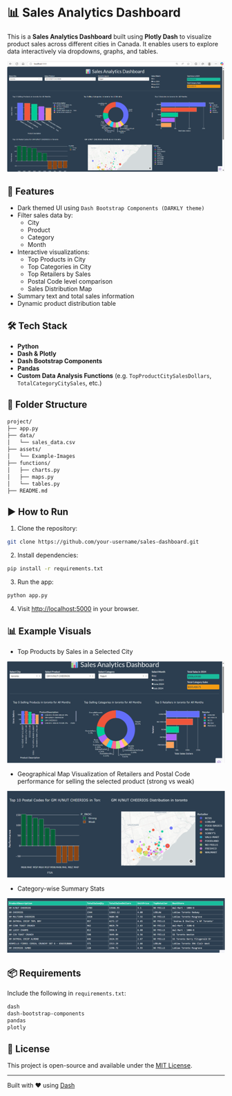 
# 📊 Sales Analytics Dashboard

This is a **Sales Analytics Dashboard** built using **Plotly Dash** to visualize product sales across different cities in Canada. It enables users to explore data interactively via dropdowns, graphs, and tables.

![Example Output](images/App.png) 

## 🚀 Features

- Dark themed UI using `Dash Bootstrap Components (DARKLY theme)`
- Filter sales data by:
  - City
  - Product
  - Category
  - Month
- Interactive visualizations:
  - Top Products in City
  - Top Categories in City
  - Top Retailers by Sales
  - Postal Code level comparison
  - Sales Distribution Map
- Summary text and total sales information
- Dynamic product distribution table

## 🛠️ Tech Stack

- **Python**
- **Dash & Plotly**
- **Dash Bootstrap Components**
- **Pandas**
- **Custom Data Analysis Functions** (e.g. `TopProductCitySalesDollars`, `TotalCategoryCitySales`, etc.)

## 📂 Folder Structure

```
project/
├── app.py
├── data/
│   └── sales_data.csv
├── assets/
│   └── Example-Images
├── functions/
│   ├── charts.py
│   ├── maps.py
│   └── tables.py
├── README.md
```

## ▶️ How to Run

1. Clone the repository:
```bash
git clone https://github.com/your-username/sales-dashboard.git
```

2. Install dependencies:
```bash
pip install -r requirements.txt
```

3. Run the app:
```bash
python app.py
```

4. Visit [http://localhost:5000](http://localhost:5000) in your browser.

## 📊 Example Visuals

- Top Products by Sales in a Selected City

![Example Output](images/TopProductsSales.png) 

- Geographical Map Visualization of Retailers and Postal Code performance for selling the selected product (strong vs weak)

![Example Output](images/MapAndPostal.png)

- Category-wise Summary Stats

![Example Output](images/TableStat.png)



## 📦 Requirements

Include the following in `requirements.txt`:
```
dash
dash-bootstrap-components
pandas
plotly
```

## 📃 License

This project is open-source and available under the [MIT License](LICENSE).

---

Built with ❤️ using [Dash](https://dash.plotly.com/)
